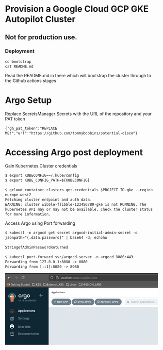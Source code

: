 # Provision a Google Cloud GCP GKE Autopilot Cluster

## Not for production use.
### Deployment

````
cd bootstrap
cat README.md
````
Read the README.md in there which will bootstrap the cluster through to the Github actions stages

# Argo Setup

Replace SecretsManager Secrets with the URL of the repository and your PAT token

````
{"gh_pat_token":"REPLACE ME!","url":"https://github.com/tommybobbins/potential-disco"}
````

# Accessing Argo post deployment

Gain Kubernetes Cluster credentials

````
$ export KUBECONFIG=~/.kube/config
$ export KUBE_CONFIG_PATH=${KUBECONFIG}

$ gcloud container clusters get-credentials $PROJECT_ID-gke --region europe-west2
Fetching cluster endpoint and auth data.
WARNING: cluster wibble-flibble-123456789-gke is not RUNNING. The kubernetes API may or may not be available. Check the cluster status for more information.
````


Access Argo using Port forwarding
````
$ kubectl -n argocd get secret argocd-initial-admin-secret -o jsonpath="{.data.password}" | base64 -d; echoho

StringofAdminPasswordReturned

$ kubectl port-forward svc/argocd-server -n argocd 8080:443
Forwarding from 127.0.0.1:8080 -> 8080
Forwarding from [::1]:8080 -> 8080
````

![Argo Login](./bootstrap/images/argo_login.png)

